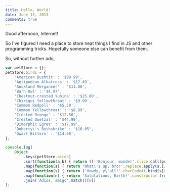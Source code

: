 ```yaml
---
title: Hello, World!
date: June 15, 2013
comments: true
---
```


Good afternoon, Internet!

So I've figured I need a place to store neat things I find in JS and other programming tricks. Hopefully someone else can benefit from them.

So, without further ado,

```javascript
var petStore = {};
petStore.birds = {
    'American Bushtit' : '$98.99',
    'Antipodean Albatross' : '$12.49',
    'Auckland Merganser' : '$11.00',
    'Barn Owl' : '$4.97',
    'Chestnut-crested Yuhina' : '$25.00',
    'Chiriqui Yellowthroat' : '$9.99',
    'Common Redpoll' : '$5.50',
    'Common Yellowthroat' : '$8.99',
    'Crested Drongo' : '$12.50',
    'Crested Quetzal' : '$44.99',
    'Dimorphic Egret' : '$17.99',
    'Doherty\'s Bushshrike' : '$10.05',
    'Dwarf Bittern' : '$14.98',
};

console.log(
    Object
        .keys(petStore.birds)
        .sort(function(a,b) { return ((-'Bonjour, monde!'.slice.call(petStore.birds[a],1) < -'Morning, all!'.slice.call(petStore.birds[b],1)) << 1) - 1 })
        .map(function(s) { return 'What\'s up, bro!'.replace.apply(s,[/[^A-Z]/g,'']) })
        .map(function(s) { return ('Howdy, y\'all!'.charCodeAt.bind(s[0])()-0101)*032+'Greetings, Earthlings!'.charCodeAt.bind(s[1])()-0101;})
        .map(function(n) { return 'Salutations, Earth!'.constructor.fromCharCode(n+0x20); })
        .join('Adios, amigo'.match()[0])
);
```
